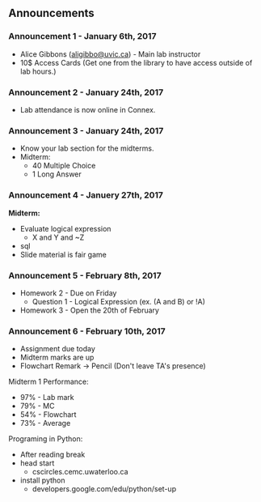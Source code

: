 ## Announcements

### Announcement 1 - January 6th, 2017
 
*   Alice Gibbons (aligibbo@uvic.ca) - Main lab instructor
*   10$ Access Cards (Get one from the library to have access outside of lab hours.)


### Announcement 2 - January 24th, 2017

*   Lab attendance is now online in Connex.

### Announcement 3 - January 24th, 2017 

*   Know your lab section for the midterms.
*   Midterm:
    *   40 Multiple Choice
    *   1 Long Answer

### Announcement 4 - Januery 27th, 2017

**Midterm:**

* Evaluate logical expression
    * X and Y and ~Z
* sql
* Slide material is fair game

### Announcement 5 - February 8th, 2017

* Homework 2 - Due on Friday
    * Question 1 - Logical Expression (ex. (A and B) or !A) 
* Homework 3 - Open the 20th of February

### Announcement 6 - February 10th, 2017

* Assignment due today
* Midterm marks are up
* Flowchart Remark -> Pencil (Don't leave TA's presence)

Midterm 1 Performance:

* 97% - Lab mark
* 79% - MC
* 54% - Flowchart
* 73% - Average

Programing in Python:

* After reading break
* head start
    * cscircles.cemc.uwaterloo.ca
* install python
    * developers.google.com/edu/python/set-up